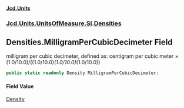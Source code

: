 #### [Jcd.Units](index.md 'index')
### [Jcd.Units.UnitsOfMeasure.SI](Jcd.Units.UnitsOfMeasure.SI.md 'Jcd.Units.UnitsOfMeasure.SI').[Densities](Densities.md 'Jcd.Units.UnitsOfMeasure.SI.Densities')

## Densities.MilligramPerCubicDecimeter Field

milligram per cubic decimeter, defined as: centigram per cubic meter × (1.0/10.0)/((1.0/10.0)*(1.0/10.0)*(1.0/10.0))

```csharp
public static readonly Density MilligramPerCubicDecimeter;
```

#### Field Value
[Density](Density.md 'Jcd.Units.UnitTypes.Density')